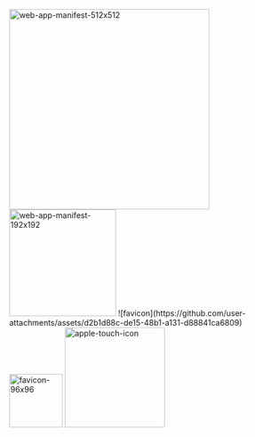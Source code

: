 <img width="360" height="360" alt="web-app-manifest-512x512" src="https://github.com/user-attachments/assets/a1eb068f-8d97-41ef-ac00-25cffba0e86e" />
<img width="192" height="192" alt="web-app-manifest-192x192" src="https://github.com/user-attachments/assets/2035ae74-3896-41af-a1ef-de989135d991" />
![favicon](https://github.com/user-attachments/assets/d2b1d88c-de15-48b1-a131-d88841ca6809)
<img width="96" height="96" alt="favicon-96x96" src="https://github.com/user-attachments/assets/023ab338-b955-4d12-ae28-493d3f331366" />
<img width="180" height="180" alt="apple-touch-icon" src="https://github.com/user-attachments/assets/e35a9d44-1c77-47e3-9e91-bf8292075853" />
